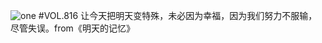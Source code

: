 ![one](http://image.wufazhuce.com/FhAYmHk_icaEIFoM6OoSyQt7CVuM)
#VOL.816
让今天把明天变特殊，未必因为幸福，因为我们努力不服输，尽管失误。from《明天的记忆》